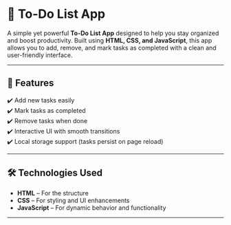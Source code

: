 # 📝 To-Do List App

A simple yet powerful **To-Do List App** designed to help you stay organized and boost productivity. Built using **HTML, CSS, and JavaScript**, this app allows you to add, remove, and mark tasks as completed with a clean and user-friendly interface.

---

## 🌟 Features

✔️ Add new tasks easily  
✔️ Mark tasks as completed  
✔️ Remove tasks when done  
✔️ Interactive UI with smooth transitions  
✔️ Local storage support (tasks persist on page reload)  

---

## 🛠️ Technologies Used

- **HTML** – For the structure  
- **CSS** – For styling and UI enhancements  
- **JavaScript** – For dynamic behavior and functionality  

---

